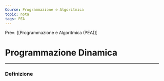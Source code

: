 ```yaml
---
Course: Programmazione e Algoritmica
topic: nota
tags: PEA
---
```


Prev: [[Programmazione e Algoritmica (PEA)]]

# Programmazione Dinamica
---

### Definizione